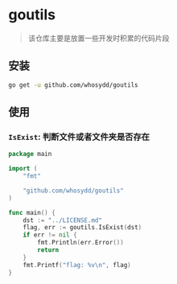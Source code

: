 # goutils

> 该仓库主要是放置一些开发时积累的代码片段

## 安装

```sh
go get -u github.com/whosydd/goutils
```

## 使用

### `IsExist`: 判断文件或者文件夹是否存在

```go
package main

import (
	"fmt"

	"github.com/whosydd/goutils"
)

func main() {
	dst := "../LICENSE.md"
	flag, err := goutils.IsExist(dst)
	if err != nil {
		fmt.Println(err.Error())
		return
	}
	fmt.Printf("flag: %v\n", flag)
}
```
